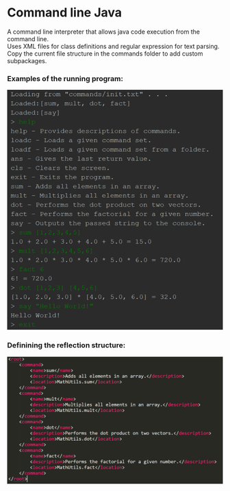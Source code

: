 # Command line Java

A command line interpreter that allows java code execution from the command line.
</br>
Uses XML files for class definitions and regular expression for text parsing.
</br>
Copy the current file structure in the commands folder to add custom subpackages.
### Examples of the running program: ###
![](https://github.com/mtresnik/java_interpreter/blob/master/img/ex1.PNG)

### Definining the reflection structure: ###

![](https://github.com/mtresnik/java_interpreter/blob/master/img/def.PNG)
